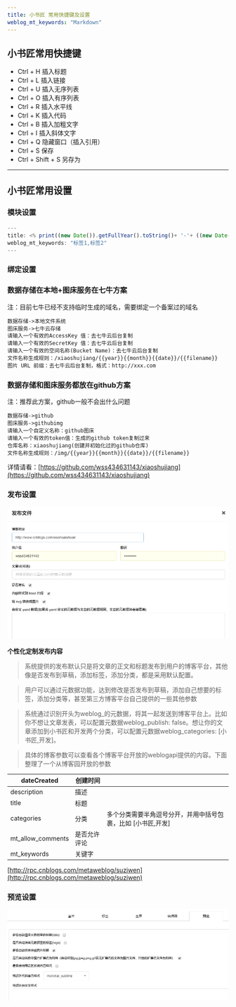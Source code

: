 ```yaml
---
title: 小书匠 常用快捷键及设置 
weblog_mt_keywords: "Markdown"
---
```

## 小书匠常用快捷键
- Ctrl + H 插入标题
- Ctrl + L 插入链接
- Ctrl + U 插入无序列表
- Ctrl + O 插入有序列表
- Ctrl + R 插入水平线
- Ctrl + K 插入代码
- Ctrl + B 插入加粗文字
- Ctrl + I 插入斜体文字
- Ctrl + Q 隐藏窗口（插入引用）
- Ctrl + S 保存
- Ctrl + Shift + S 另存为
----------
## 小书匠常用设置

### 模块设置

``` javascript
---
title: <% print((new Date()).getFullYear().toString()+ '-'+ ((new Date()).getMonth() + 1).toString() + '-'+ (new Date()).getDate().toString()); %>未命名文件 
weblog_mt_keywords: "标签1,标签2"
---
```
### 绑定设置

### 数据存储在本地+图床服务在七牛方案
注：目前七牛已经不支持临时生成的域名，需要绑定一个备案过的域名
```html
数据存储->本地文件系统
图床服务->七牛云存储
请输入一个有效的AccessKey 值：去七牛云后台复制
请输入一个有效的SecretKey 值：去七牛云后台复制
请输入一个有效的空间名称(Bucket Name)：去七牛云后台复制
文件名称生成规则：/xiaoshujiang/{{year}}{{month}}{{date}}/{{filename}}
图片 URL 前缀：去七牛云后台复制，格式：http://xxx.com
```

### 数据存储和图床服务都放在github方案
注：推荐此方案，github一般不会出什么问题
```html
数据存储->github
图床服务->githubimg
请输入一个自定义名称：github图床
请输入一个有效的token值：生成的github token复制过来
仓库名称：xiaoshujiang(创建并初始化过的github仓库)
文件名称生成规则：/img/{{year}}{{month}}{{date}}/{{filename}}
```

详情请看：[https://github.com/wss434631143/xiaoshujiang](https://github.com/wss434631143/xiaoshujiang)

### 发布设置
![enter description here](https://www.github.com/wss434631143/xiaoshujiang/raw/master/img/20181118/1542533974206.png)

**个性化定制发布内容**

> 系统提供的发布默认只是将文章的正文和标题发布到用户的博客平台，其他像是否发布到草稿，添加标签，添加分类，都是采用默认配置。

> 用户可以通过元数据功能，达到修改是否发布到草稿，添加自己想要的标签，添加分类等，甚至第三方博客平台自己提供的一些其他参数

> 系统通过识别开头为weblog_的元数据，将其一起发送到博客平台上。比如你不想让文章发表，可以配置元数据weblog_publish: false。想让你的文章添加到小书匠和开发两个分类，可以配置元数据weblog_categories: [小书匠,开发]。

> 具体的博客参数可以查看各个博客平台开放的weblogapi提供的内容。下面整理了一个从博客园开放的参数

| dateCreated | 创建时间 |   |
| --- | --- | --- |
| description | 描述 |   |
| title | 标题 |   |
| categories | 分类 | 多个分类需要半角逗号分开，并用中括号包裹，比如 [小书匠,开发] |
| mt_allow_comments | 是否允许评论 |   |
| mt_keywords | 关键字 |   |

[http://rpc.cnblogs.com/metaweblog/suziwen](http://rpc.cnblogs.com/metaweblog/suziwen)
### 预览设置
![enter description here](https://www.github.com/wss434631143/xiaoshujiang/raw/master/img/20181118/1542533999544.png)